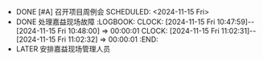 - DONE [#A] 召开项目周例会 
  SCHEDULED: <2024-11-15 Fri>
- DONE 处理嘉益现场故障
  :LOGBOOK:
  CLOCK: [2024-11-15 Fri 10:47:59]--[2024-11-15 Fri 10:48:00] =>  00:00:01
  CLOCK: [2024-11-15 Fri 11:02:31]--[2024-11-15 Fri 11:02:32] =>  00:00:01
  :END:
- LATER 安排嘉益现场管理人员